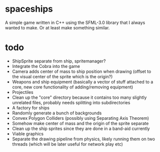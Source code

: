 # spaceships
A simple game written in C++ using the SFML-3.0 library that I always wanted to make. Or at least make something similar.
# todo
- ShipSprite separate from ship, spritemanager?
- Integrate the Cobra into the game
- Camera adds center of mass to ship position when drawing (offset to the visual center of the sprite which is the origin?)
- Weapons and ship equipment (basically a vector of stuff attached to a core, new core functionality of adding/removing equipment)
- Projectiles
- Clean up the "core" directory because it contains too many slightly unrelated files, probably needs splitting into subdirectories
- A factory for ships
- Randomly generate a bunch of backgrounds
- Convex Polygon Colliders (possibly using Separating Axis Theorem)
- Somehow make center of mass and the origin of the sprite separate
- Clean up the ship sprites since they are done in a band-aid currently
- Viable graphics
- Separate the drawing pipeline from physics, likely running them on two threads (which will be later useful for network play etc)
